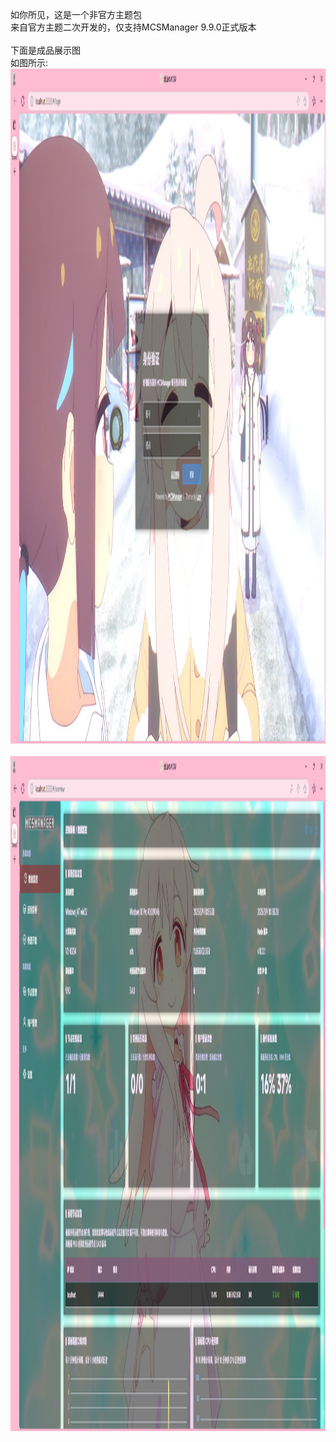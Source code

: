 如你所见，这是一个非官方主题包<br>
来自官方主题二次开发的，仅支持MCSManager 9.9.0正式版本<br>
<br>
下面是成品展示图<br>
如图所示:<br>
<img src="images/picture1.jpg" alt="成品图-1" width="1920" height="1080"><br>
<br>
<img src="images/picture2.jpg" alt="成品图-2" width="1920" height="1080"><br>
